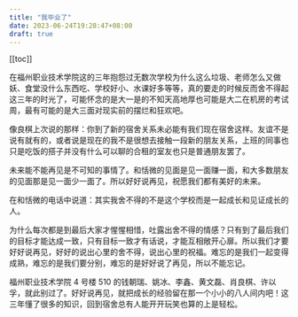 ```yaml
---
title: "我毕业了"
date: 2023-06-24T19:28:47+08:00
draft: true
---
```


[[toc]]



在福州职业技术学院这的三年抱怨过无数次学校为什么这么垃圾、老师怎么又做妖、食堂没什么东西吃、学校好小、水课好多等等，真的要走的时候反而舍不得起这三年的时光了，可能怀念的是大一是的不知天高地厚也可能是大二在机房的考试周，最有可能的是大三面对现实前的摆烂和狂欢吧。

像良棋上次说的那样：你到了新的宿舍关系未必能有我们现在宿舍这样。友谊不是说有就有的，或者说是现在的我不是很想去接触一段新的朋友关系，上班的同事也只是吃饭的搭子并没有什么可以聊的合租的室友也只是普通朋友罢了。

未来能不能再见是不可知的事情了。和恬微的见面是见一面赚一面，和大多数朋友的见面那是见一面少一面了。所以好好说再见，祝愿我们都有美好的未来。

在和恬微的电话中说道：其实我舍不得的不是这个学校而是一起成长和见证成长的人。

为什么每次都是到最后大家才惺惺相惜，吐露出舍不得的情感？只有到了最后我们的目标才能达成一致，只有目标一致才有话说，才能互相敞开心扉。所以我们才要好好说再见，好好的说出心里的舍不得，说出心里的祝福。难忘的是我们一起变得成熟，难忘的是我们要分别，难忘的是好好说了再见，所以不能忘记。

福州职业技术学院 4 号楼 510 的钱朝瑞、姚冰、李鑫、黄文磊、肖良棋、许以孚，就此别过了。好好说再见，就把成长的经验留在那一个小小的八人间内吧！这三年懂了很多的知识，回到宿舍总有人能开开玩笑也算的上是轻松。



